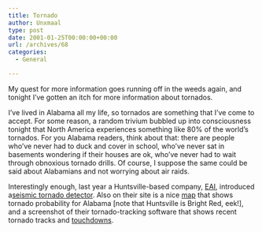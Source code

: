 ```yaml
---
title: Tornado
author: Unxmaal
type: post
date: 2001-01-25T00:00:00+00:00
url: /archives/68
categories:
  - General

---
```

My quest for more information goes running off in the weeds again, and tonight I&#8217;ve gotten an itch for more information about tornados. 

I&#8217;ve lived in Alabama all my life, so tornados are something that I&#8217;ve come to accept. For some reason, a random trivium bubbled up into consciousness tonight that North America experiences something like 80% of the world&#8217;s tornados. For you Alabama readers, think about that: there are people who&#8217;ve never had to duck and cover in school, who&#8217;ve never sat in basements wondering if their houses are ok, who&#8217;ve never had to wait through obnoxious tornado drills. Of course, I suppose the same could be said about Alabamians and not worrying about air raids. 

Interestingly enough, last year a Huntsville-based company, [EAI][1], introduced a<A HREF="http://eai.home.mindspring.com/~eai/EAIprs02.html">seismic tornado detector</A>. Also on their site is a nice [map][2] that shows tornado probability for Alabama [note that Huntsville is Bright Red, eek!], and a screenshot of their tornado-tracking software that shows recent tornado tracks and [touchdowns][3].

 [1]: http://eai.home.mindspring.com/~eai/index.html
 [2]: http://eai.home.mindspring.com/~eai/ALCONTR.gif
 [3]: http://eai.home.mindspring.com/~eai/EAIttd.gif